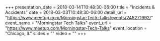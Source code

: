 +++
presentation_date = 2018-03-14T10:48:30-06:00
title = "Incidents & Accidents"
date = 2018-03-03T10:48:30-06:00
detail_url = "https://www.meetup.com/Morningstar-Tech-Talks/events/248271992/"
event_name = "Morningstar Tech Talks"
event_url = "https://www.meetup.com/Morningstar-Tech-Talks"
event_location = "Chicago, IL"
slides = ""
video = ""
+++